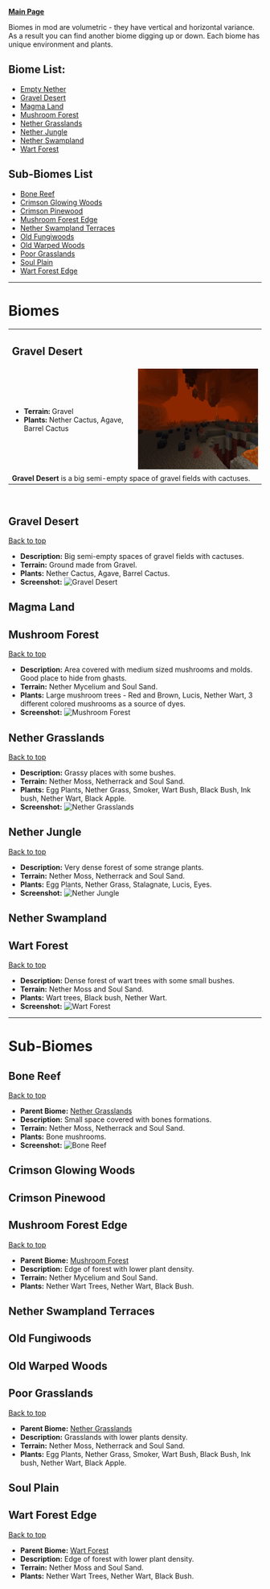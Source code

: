 [**Main Page**](https://github.com/paulevsGitch/BetterNether/wiki)

Biomes in mod are volumetric - they have vertical and horizontal variance. As a result you can find another biome digging up or down. Each biome has unique environment and plants.

## Biome List:
* [Empty Nether](https://github.com/paulevsGitch/BetterNether/wiki/Biomes#empty-nether)
* [Gravel Desert](https://github.com/paulevsGitch/BetterNether/wiki/Biomes#gravel-desert)
* [Magma Land](https://github.com/paulevsGitch/BetterNether/wiki/Biomes#magma-land)
* [Mushroom Forest](https://github.com/paulevsGitch/BetterNether/wiki/Biomes#mushroom-forest)
* [Nether Grasslands](https://github.com/paulevsGitch/BetterNether/wiki/Biomes#nether-grasslands)
* [Nether Jungle](https://github.com/paulevsGitch/BetterNether/wiki/Biomes#nether-jungle)
* [Nether Swampland](https://github.com/paulevsGitch/BetterNether/wiki/Biomes#nether-swampland)
* [Wart Forest](https://github.com/paulevsGitch/BetterNether/wiki/Biomes#wart-forest)

## Sub-Biomes List
* [Bone Reef](https://github.com/paulevsGitch/BetterNether/wiki/Biomes#bone-reef)
* [Crimson Glowing Woods](https://github.com/paulevsGitch/BetterNether/wiki/Biomes#crimson-glowing-woods)
* [Crimson Pinewood](https://github.com/paulevsGitch/BetterNether/wiki/Biomes#crimson-pinewood)
* [Mushroom Forest Edge](https://github.com/paulevsGitch/BetterNether/wiki/Biomes#mushroom-forest-edge)
* [Nether Swampland Terraces](https://github.com/paulevsGitch/BetterNether/wiki/Biomes#nether-swampland-terraces)
* [Old Fungiwoods](https://github.com/paulevsGitch/BetterNether/wiki/Biomes#old-fungiwoods)
* [Old Warped Woods](https://github.com/paulevsGitch/BetterNether/wiki/Biomes#old-warped-woods)
* [Poor Grasslands](https://github.com/paulevsGitch/BetterNether/wiki/Biomes#poor-grasslands)
* [Soul Plain](https://github.com/paulevsGitch/BetterNether/wiki/Biomes#soul-plain)
* [Wart Forest Edge](https://github.com/paulevsGitch/BetterNether/wiki/Biomes#wart-forest-edge)

***
# Biomes

<table width="100%">
	<tr>
		<td colspan="2"><h2>Gravel Desert</h2></td>
	</tr>
	<tr>
		<td>
			<ul>
				<li><b>Terrain:</b> Gravel</li>
				<li><b>Plants:</b> Nether Cactus, Agave, Barrel Cactus</li>
			</ul>
		</td>
		<td>
			<div align="center">
				<img src="./images/biomes/gravel_desert.png" height="200">
			</div>
		</td>
	</tr>
	<tr>
		<td colspan="2">
			<div align="justify">
				<b>Gravel Desert</b> is a big semi-empty space of gravel fields with cactuses.
			</div>
		</td>
	</tr>
</table>
<br>

## Gravel Desert
[Back to top](https://github.com/paulevsGitch/BetterNether/wiki/Biomes#biome-list)
* **Description:** Big semi-empty spaces of gravel fields with cactuses.
* **Terrain:** Ground made from Gravel.
* **Plants:** Nether Cactus, Agave, Barrel Cactus.
* **Screenshot:**
![Gravel Desert](https://sun9-55.userapi.com/c848628/v848628875/9c73f/e_4QLNJ5qts.jpg)

## Magma Land

## Mushroom Forest
[Back to top](https://github.com/paulevsGitch/BetterNether/wiki/Biomes#biome-list)
* **Description:** Area covered with medium sized mushrooms and molds. Good place to hide from ghasts.
* **Terrain:** Nether Mycelium and Soul Sand.
* **Plants:** Large mushroom trees - Red and Brown, Lucis, Nether Wart, 3 different colored mushrooms as a source of dyes.
* **Screenshot:**
![Mushroom Forest](https://sun9-55.userapi.com/c845418/v845418170/149419/Jar1Mm8ofpU.jpg)

## Nether Grasslands
[Back to top](https://github.com/paulevsGitch/BetterNether/wiki/Biomes#biome-list)
* **Description:** Grassy places with some bushes.
* **Terrain:** Nether Moss, Netherrack and Soul Sand.
* **Plants:** Egg Plants, Nether Grass, Smoker, Wart Bush, Black Bush, Ink bush, Nether Wart, Black Apple.
* **Screenshot:**
![Nether Grasslands](https://sun9-38.userapi.com/c846017/v846017997/10a111/hQwZqG_pr2E.jpg)

## Nether Jungle
[Back to top](https://github.com/paulevsGitch/BetterNether/wiki/Biomes#biome-list)
* **Description:** Very dense forest of some strange plants.
* **Terrain:** Nether Moss, Netherrack and Soul Sand.
* **Plants:** Egg Plants, Nether Grass, Stalagnate, Lucis, Eyes.
* **Screenshot:**
![Nether Jungle](https://sun9-5.userapi.com/c846017/v846017997/10a107/S58egbH5tKQ.jpg)

## Nether Swampland

## Wart Forest
[Back to top](https://github.com/paulevsGitch/BetterNether/wiki/Biomes#biome-list)
* **Description:**  Dense forest of wart trees with some small bushes.
* **Terrain:** Nether Moss and Soul Sand.
* **Plants:** Wart trees, Black bush, Nether Wart.
* **Screenshot:**
![Wart Forest](https://sun9-22.userapi.com/c846017/v846017997/10a0fd/5tGHuAvkTB8.jpg)

***
# Sub-Biomes

## Bone Reef
[Back to top](https://github.com/paulevsGitch/BetterNether/wiki/Biomes#biome-list)
* **Parent Biome:** [Nether Grasslands](https://github.com/paulevsGitch/BetterNether/wiki/Biomes#nether-grasslands)
* **Description:**  Small space covered with bones formations.
* **Terrain:** Nether Moss, Netherrack and Soul Sand.
* **Plants:** Bone mushrooms.
* **Screenshot:**
![Bone Reef](https://sun9-70.userapi.com/c849132/v849132646/10986f/2w1mfCTxpd4.jpg)

## Crimson Glowing Woods

## Crimson Pinewood

## Mushroom Forest Edge
[Back to top](https://github.com/paulevsGitch/BetterNether/wiki/Biomes#biome-list)
* **Parent Biome:** [Mushroom Forest](https://github.com/paulevsGitch/BetterNether/wiki/Biomes#mushroom-forest)
* **Description:**  Edge of forest with lower plant density.
* **Terrain:** Nether Mycelium and Soul Sand.
* **Plants:** Nether Wart Trees, Nether Wart, Black Bush.

## Nether Swampland Terraces

## Old Fungiwoods

## Old Warped Woods

## Poor Grasslands
[Back to top](https://github.com/paulevsGitch/BetterNether/wiki/Biomes#biome-list)
* **Parent Biome:** [Nether Grasslands](https://github.com/paulevsGitch/BetterNether/wiki/Biomes#nether-grasslands)
* **Description:**  Grasslands with lower plants density.
* **Terrain:** Nether Moss, Netherrack and Soul Sand.
* **Plants:** Egg Plants, Nether Grass, Smoker, Wart Bush, Black Bush, Ink bush, Nether Wart, Black Apple.

## Soul Plain

## Wart Forest Edge
[Back to top](https://github.com/paulevsGitch/BetterNether/wiki/Biomes#biome-list)
* **Parent Biome:** [Wart Forest](https://github.com/paulevsGitch/BetterNether/wiki/Biomes#wart-forest)
* **Description:**  Edge of forest with lower plant density.
* **Terrain:** Nether Moss and Soul Sand.
* **Plants:** Nether Wart Trees, Nether Wart, Black Bush.